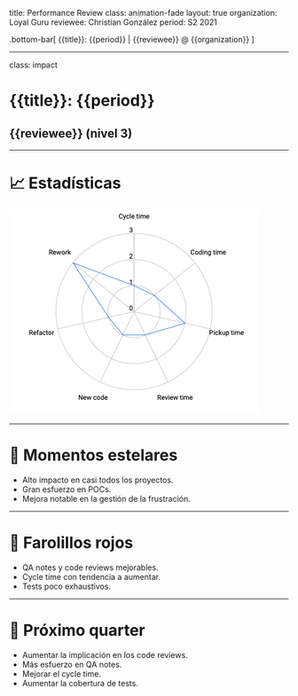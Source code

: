 title: Performance Review
class: animation-fade
layout: true
organization: Loyal Guru
reviewee: Christian González
period: S2 2021

.bottom-bar[
  {{title}}: {{period}} | {{reviewee}} @ {{organization}}
]

---

class: impact

# {{title}}: {{period}}
## {{reviewee}} (nivel 3)

---

# 📈 Estadísticas 

<img src="stats.png">

---

# 🌟 Momentos estelares

- Alto impacto en casi todos los proyectos.
- Gran esfuerzo en POCs.
- Mejora notable en la gestión de la frustración.

---

# 🚦 Farolillos rojos

- QA notes y code reviews mejorables.
- Cycle time con tendencia a aumentar.
- Tests poco exhaustivos.

---

# 🎯 Próximo quarter

- Aumentar la implicación en los code reviews.
- Más esfuerzo en QA notes.
- Mejorar el cycle time.
- Aumentar la cobertura de tests.
